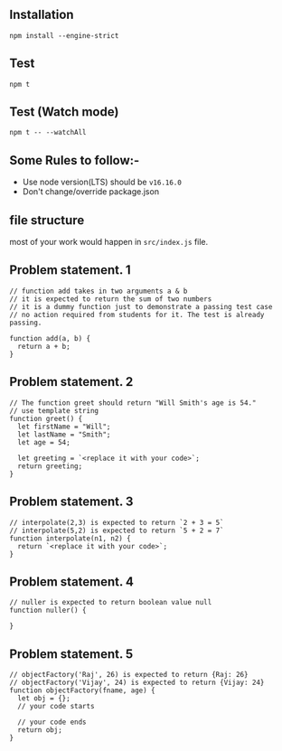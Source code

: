 ## Installation
```
npm install --engine-strict
```

## Test 
```
npm t
```

## Test (Watch mode)
```
npm t -- --watchAll
```

## Some Rules to follow:-
- Use node version(LTS) should be `v16.16.0` 
- Don't change/override package.json

## file structure
most of your work would happen in `src/index.js` file.

## Problem statement. 1
```
// function add takes in two arguments a & b
// it is expected to return the sum of two numbers
// it is a dummy function just to demonstrate a passing test case
// no action required from students for it. The test is already passing.

function add(a, b) {
  return a + b;
}
```

## Problem statement. 2
```
// The function greet should return "Will Smith's age is 54."
// use template string
function greet() {
  let firstName = "Will";
  let lastName = "Smith";
  let age = 54;

  let greeting = `<replace it with your code>`;
  return greeting;
}
```
## Problem statement. 3
```
// interpolate(2,3) is expected to return `2 + 3 = 5`
// interpolate(5,2) is expected to return `5 + 2 = 7`
function interpolate(n1, n2) {
  return `<replace it with your code>`;
}
```

## Problem statement. 4
```
// nuller is expected to return boolean value null 
function nuller() {

}
```

## Problem statement. 5
```
// objectFactory('Raj', 26) is expected to return {Raj: 26}
// objectFactory('Vijay', 24) is expected to return {Vijay: 24}
function objectFactory(fname, age) {
  let obj = {};
  // your code starts

  // your code ends
  return obj;
}
```
